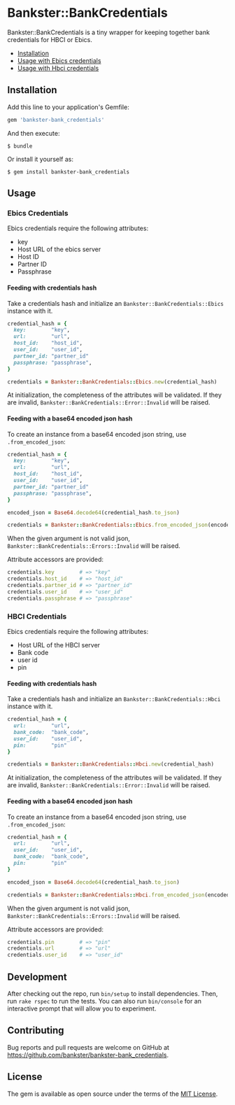 # Bankster::BankCredentials

Bankster::BankCredentials is a tiny wrapper for keeping together bank credentials for HBCI or Ebics. 

- [Installation](#installation)
- [Usage with Ebics credentials](#ebics-credentials)
- [Usage with Hbci credentials](#hbci-credentials)

## Installation

Add this line to your application's Gemfile:

```ruby
gem 'bankster-bank_credentials'
```

And then execute:

    $ bundle

Or install it yourself as:

    $ gem install bankster-bank_credentials

## Usage

### Ebics Credentials

Ebics credentials require the following attributes:

* key
* Host URL of the ebics server
* Host ID
* Partner ID
* Passphrase

#### Feeding with credentials hash
Take a credentials hash and initialize an `Bankster::BankCredentials::Ebics` instance with it. 
```ruby
credential_hash = {
  key:        "key",
  url:        "url",
  host_id:    "host_id",
  user_id:    "user_id",
  partner_id: "partner_id"
  passphrase: "passphrase",
}

credentials = Bankster::BankCredentials::Ebics.new(credential_hash)
```
At initialization, the completeness of the attributes will be validated. If they are invalid, `Bankster::BankCredentials::Error::Invalid` will be raised. 


#### Feeding with a base64 encoded json hash
To create an instance from a base64 encoded json string, use `.from_encoded_json`:
```ruby
credential_hash = {
  key:        "key",
  url:        "url",
  host_id:    "host_id",
  user_id:    "user_id",
  partner_id: "partner_id"
  passphrase: "passphrase",
}

encoded_json = Base64.decode64(credential_hash.to_json)

credentials = Bankster::BankCredentials::Ebics.from_encoded_json(encoded_json)
```
When the given argument is not valid json, `Bankster::BankCredentials::Errors::Invalid` will be raised.

Attribute accessors are provided:
```ruby
credentials.key        # => "key"
credentials.host_id    # => "host_id"
credentials.partner_id # => "partner_id"
credentials.user_id    # => "user_id"
credentials.passphrase # => "passphrase"
```


### HBCI Credentials

Ebics credentials require the following attributes:

* Host URL of the HBCI server
* Bank code
* user id
* pin

#### Feeding with credentials hash
Take a credentials hash and initialize an `Bankster::BankCredentials::Hbci` instance with it. 
```ruby
credential_hash = {
  url:        "url",
  bank_code:  "bank_code",
  user_id:    "user_id",
  pin:        "pin"
}

credentials = Bankster::BankCredentials::Hbci.new(credential_hash)
```
At initialization, the completeness of the attributes will be validated. If they are invalid, `Bankster::BankCredentials::Error::Invalid` will be raised. 


#### Feeding with a base64 encoded json hash
To create an instance from a base64 encoded json string, use `.from_encoded_json`:
```ruby
credential_hash = {
  url:        "url",
  user_id:    "user_id",
  bank_code:  "bank_code",
  pin:        "pin"
}

encoded_json = Base64.decode64(credential_hash.to_json)

credentials = Bankster::BankCredentials::Hbci.from_encoded_json(encoded_json)
```
When the given argument is not valid json, `Bankster::BankCredentials::Errors::Invalid` will be raised.

Attribute accessors are provided:
```ruby
credentials.pin        # => "pin"
credentials.url        # => "url"
credentials.user_id    # => "user_id"
```

## Development

After checking out the repo, run `bin/setup` to install dependencies. Then, run `rake rspec` to run the tests. You can also run `bin/console` for an interactive prompt that will allow you to experiment.

## Contributing

Bug reports and pull requests are welcome on GitHub at https://github.com/bankster/bankster-bank_credentials.


## License

The gem is available as open source under the terms of the [MIT License](http://opensource.org/licenses/MIT).

